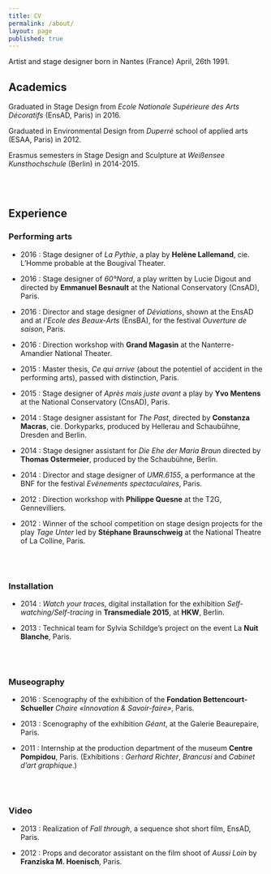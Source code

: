 ```yaml
---
title: CV
permalink: /about/
layout: page
published: true
---
```


Artist and stage designer born in Nantes (France) April, 26th 1991.



## **Academics**

Graduated in Stage Design from _Ecole Nationale Supérieure des Arts Décoratifs_ (EnsAD, Paris) in 2016. 

Graduated in Environmental Design from _Duperré_ school of applied arts (ESAA, Paris) in 2012.

Erasmus semesters in Stage Design and Sculpture at _Weißensee Kunsthochschule_ (Berlin) in 2014-2015.

<br>
 
<br>

## **Experience**

### Performing arts

* 2016 : Stage designer of _La Pythie_, a play by **Helène Lallemand**, cie. L’Homme probable at the Bougival Theater.

* 2016 : Stage designer of _60°Nord_, a play written by Lucie Digout and directed by **Emmanuel Besnault** at the National Conservatory (CnsAD), Paris.

* 2016 : Director and stage designer of _Déviations_, shown at the EnsAD and at _l'Ecole des Beaux-Arts_  (EnsBA), for the festival _Ouverture de saison_,  Paris.

* 2016 : Direction workshop with **Grand Magasin** at the Nanterre-Amandier National Theater.

* 2015 : Master thesis, _Ce qui arrive_ (about the potentiel of accident in the performing arts), passed with distinction, Paris.

* 2015 : Stage designer of _Après mais juste avant_ a play by **Yvo Mentens** at the National Conservatory (CnsAD), Paris. 

* 2014 : Stage designer assistant for _The Past_, directed by **Constanza Macras**, cie. Dorkyparks, produced by Hellerau and Schaubühne, Dresden and Berlin.

* 2014 : Stage designer assistant for _Die Ehe der Maria Braun_  directed by **Thomas Ostermeier**, produced by the Schaubühne, Berlin.

* 2014 : Director and stage designer of _UMR.6155_, a performance at the BNF for the festival _Evénements spectaculaires_, Paris.

* 2012 : Direction workshop with **Philippe Quesne** at the T2G, Gennevilliers.

* 2012 : Winner of the school competition on stage design projects for the play _Tage Unter_ led by **Stéphane Braunschweig** at the National Theatre of La Colline, Paris.
<br>
 
<br>

### Installation

* 2014 : _Watch your traces_, digital installation for the exhibition _Self-watching/Self-tracing_ in **Transmediale 2015**, at **HKW**, Berlin. 

* 2013 : Technical team for Sylvia Schildge’s project on the event La **Nuit Blanche**, Paris.
<br>
 
<br>

### Museography

* 2016 : Scenography of the exhibition of the **Fondation Bettencourt-Schueller** _Chaire «Innovation & Savoir-faire»_, Paris.

* 2013 : Scenography of the exhibition _Géant_, at the Galerie Beaurepaire, Paris.

* 2011 : Internship at the production department of the museum **Centre Pompidou**, Paris. (Exhibitions : _Gerhard Richter_, _Brancusi_ and _Cabinet d’art graphique_.)
<br>
 
<br>

### Video

* 2013 : Realization of _Fall through_, a sequence shot short film, EnsAD, Paris.

* 2012 : Props and decorator assistant on the film shoot of _Aussi Loin_ by **Franziska M. Hoenisch**, Paris.
